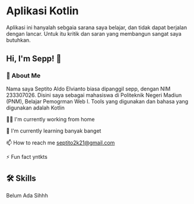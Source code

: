 
# Aplikasi Kotlin

Aplikasi ini hanyalah sebgaia sarana saya belajar, dan tidak dapat berjalan dengan lancar. Untuk itu kritik dan saran yang membangun sangat saya butuhkan.


## Hi, I'm Sepp! 👋
### 🚀 About Me

Nama saya Septito Aldo Elvianto biasa dipanggil sepp, dengan NIM 233307026. Disini saya sebagai mahasiswa di Politeknik Negeri Madiun (PNM), Belajar Pemogrman Web I. Tools yang digunakan dan bahasa yang digunakan adalah Kotlin

👩‍💻 I'm currently working from home

🧠 I'm currently learning banyak banget

📫 How to reach me septito2k21@gmail.com

⚡️ Fun fact yntkts


## 🛠 Skills
Belum Ada Sihhh

